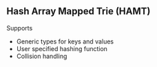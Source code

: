 ## Hash Array Mapped Trie (HAMT)

Supports

+ Generic types for keys and values
+ User specified hashing function
+ Collision handling
